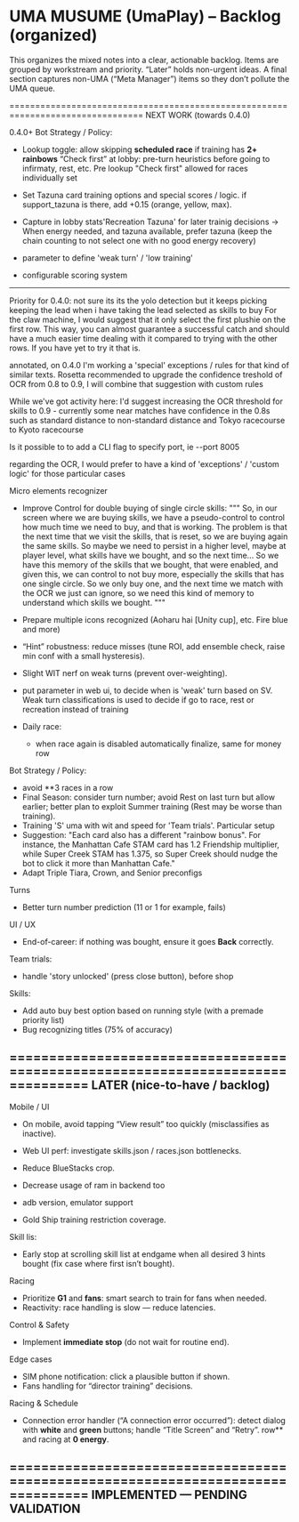# UMA MUSUME (UmaPlay) – Backlog (organized)

This organizes the mixed notes into a clear, actionable backlog. Items are grouped by workstream and priority. “Later” holds non-urgent ideas. A final section captures non-UMA (“Meta Manager”) items so they don’t pollute the UMA queue.

================================================================================
NEXT WORK (towards 0.4.0)

0.4.0+
Bot Strategy / Policy:
- Lookup toggle: allow skipping **scheduled race** if training has **2+ rainbows**
  “Check first” at lobby: pre-turn heuristics before going to infirmaty, rest, etc. Pre lookup
  "Check first" allowed for races individually set



- Set Tazuna card training options and special scores / logic. if support_tazuna is there, add +0.15 (orange, yellow, max). 
- Capture in lobby stats'Recreation Tazuna' for later trainig decisions
  -> When energy needed, and tazuna available, prefer tazuna (keep the chain counting to not select one with no good energy recovery)
- parameter to define 'weak turn' / 'low training'
- configurable scoring system


---------------------
Priority for 0.4.0:
not sure its its the yolo detection but it keeps picking keeping the lead when i have taking the lead selected as skills to buy
For the claw machine, I would suggest that it only select the first plushie on the first row. This way, you can almost guarantee a successful catch and should have a much easier time dealing with it compared to trying with the other rows. If you have yet to try it that is.

annotated, on 0.4.0 I'm working a 'special' exceptions / rules for that kind of similar texts. Rosetta recommended to upgrade the confidence treshold of OCR from 0.8 to 0.9, I will combine that suggestion with custom rules

While we've got activity here:
I'd suggest increasing the OCR threshold for skills to 0.9 - currently some near matches have confidence in the 0.8s such as standard distance to non-standard distance and Tokyo racecourse to Kyoto racecourse


Is it possible to to add a CLI flag to specify port, ie --port 8005

regarding the OCR, I would prefer to have a kind of 'exceptions' / 'custom logic' for those particular cases


Micro elements recognizer
- Improve Control for double buying of single circle skills:
"""
So, in our screen where we are buying skills, we have a pseudo-control to control how much time we need to buy, and that is working. The problem is that the next time that we visit the skills, that is reset, so we are buying again the same skills. So maybe we need to persist in a higher level, maybe at player level, what skills have we bought, and so the next time... So we have this memory of the skills that we bought, that were enabled, and given this, we can control to not buy more, especially the skills that has one single circle. So we only buy one, and the next time we match with the OCR we just can ignore, so we need this kind of memory to understand which skills we bought.
"""
- Prepare multiple icons recognized (Aoharu hai [Unity cup], etc. Fire blue and more)
- “Hint” robustness: reduce misses (tune ROI, add ensemble check, raise min conf with a small hysteresis).
- Slight WIT nerf on weak turns (prevent over-weighting).
- put parameter in web ui, to decide when is 'weak' turn based on SV. Weak turn classifications is used to decide if go to race, rest or recreation instead of training

- Daily race:
  - when race again is disabled automatically finalize, same for money row

Bot Strategy / Policy:
- avoid **3 races in a row
- Final Season: consider turn number; avoid Rest on last turn but allow earlier; better plan to exploit Summer training (Rest may be worse than training).
- Training 'S' uma with wit and speed for 'Team trials'. Particular setup
- Suggestion: "Each card also has a different "rainbow bonus". For instance, the Manhattan Cafe STAM card has 1.2 Friendship multiplier, while Super Creek STAM has 1.375, so Super Creek should nudge the bot to click it more than Manhattan Cafe."
- Adapt Triple Tiara, Crown, and Senior preconfigs

Turns
- Better turn number prediction (11 or 1 for example, fails)

UI / UX
- End-of-career: if nothing was bought, ensure it goes **Back** correctly.

Team trials:
- handle 'story unlocked' (press close button), before shop

Skills:
  - Add auto buy best option based on running style (with a premade priority list)
  - Bug recognizing titles (75% of accuracy)

================================================================================
LATER (nice-to-have / backlog)
------------------------------
Mobile / UI
- On mobile, avoid tapping “View result” too quickly (misclassifies as inactive).
- Web UI perf: investigate skills.json / races.json bottlenecks.
- Reduce BlueStacks crop.
- Decrease usage of ram in backend too
- adb version, emulator support

- Gold Ship training restriction coverage.

Skill lis:
- Early stop at scrolling skill list at endgame when all desired 3 hints bought (fix case where first isn’t bought).

Racing
- Prioritize **G1** and **fans**: smart search to train for fans when needed.
- Reactivity: race handling is slow — reduce latencies.

Control & Safety
- Implement **immediate stop** (do not wait for routine end).

Edge cases
- SIM phone notification: click a plausible button if shown.
- Fans handling for “director training” decisions.

Racing & Schedule
- Connection error handler (“A connection error occurred”): detect dialog with **white** and **green** buttons; handle “Title Screen” and “Retry”.
row** and racing at **0 energy**.


================================================================================
IMPLEMENTED — PENDING VALIDATION
-------
